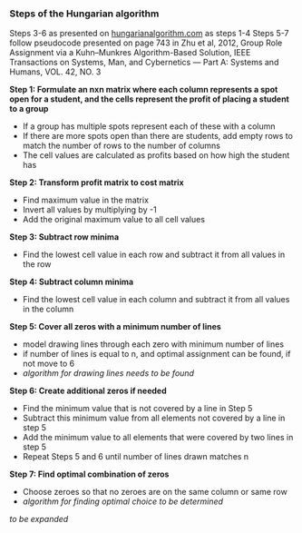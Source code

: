 ### Steps of the Hungarian algorithm
Steps 3-6 as presented on [hungarianalgorithm.com](https://www.hungarianalgorithm.com/hungarianalgorithm.php) as steps 1-4
Steps 5-7 follow pseudocode presented on page 743 in Zhu et al, 2012, Group Role Assignment via a Kuhn–Munkres Algorithm-Based Solution, IEEE Transactions on Systems, Man, and Cybernetics — Part A: Systems and Humans, VOL. 42, NO. 3

**Step 1: Formulate an nxn matrix where each column represents a spot open for a student, and the cells represent the profit of placing a student to a group**
- If a group has multiple spots represent each of these with a column
- If there are more spots open than there are students, add empty rows to match the number of rows to the number of columns
- The cell values are calculated as profits based on how high the student has 

**Step 2: Transform profit matrix to cost matrix**
- Find maximum value in the matrix
- Invert all values by multiplying by -1
- Add the original maximum value to all cell values

**Step 3: Subtract row minima**
- Find the lowest cell value in each row and subtract it from all values in the row

**Step 4: Subtract column minima**
- Find the lowest cell value in each column and subtract it from all values in the column

**Step 5: Cover all zeros with a minimum number of lines**
- model drawing lines through each zero with minimum number of lines
- if number of lines is equal to n, and optimal assignment can be found, if not move to 6
- *algorithm for drawing lines needs to be found*

**Step 6: Create additional zeros if needed**
- Find the minimum value that is not covered by a line in Step 5
- Subtract this minimum value from all elements not covered by a line in step 5
- Add the minimum value to all elements that were covered by two lines in step 5
- Repeat Steps 5 and 6 until number of lines drawn matches n

**Step 7: Find optimal combination of zeros**
- Choose zeroes so that no zeroes are on the same column or same row
- *algorithm for finding optimal choice to be determined*

*to be expanded*